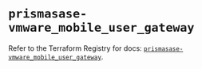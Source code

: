 # `prismasase-vmware_mobile_user_gateway`

Refer to the Terraform Registry for docs: [`prismasase-vmware_mobile_user_gateway`](https://registry.terraform.io/providers/paloaltonetworks/prismasase-vmware/1.0.5/docs/resources/mobile_user_gateway).
